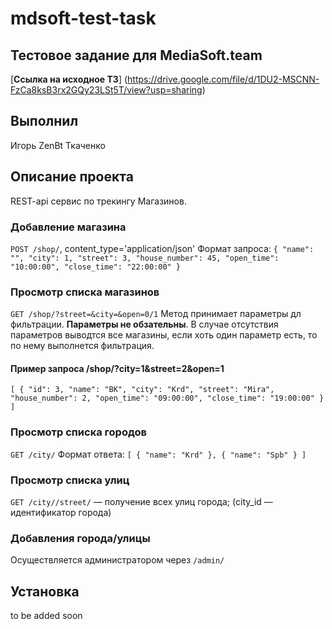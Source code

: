 # mdsoft-test-task
## Тестовое задание для MediaSoft.team
[**Ссылка на исходное ТЗ**] (https://drive.google.com/file/d/1DU2-MSCNN-FzCa8ksB3rx2GQy23LSt5T/view?usp=sharing)
## Выполнил
Игорь ZenBt Ткаченко
## Описание проекта
REST-api сервис по трекингу Магазинов.
### Добавление магазина 
`POST /shop/`, content_type='application/json'
Формат запроса: 
`{
    "name": "",
    "city": 1,
    "street": 3,
    "house_number": 45,
    "open_time": "10:00:00",
    "close_time": "22:00:00"
}`
### Просмотр списка магазинов
`GET /shop/?street=&city=&open=0/1`
Метод принимает параметры дл фильтрации. **Параметры не обзательны**. В случае отсутствия параметров выводтся все магазины, если хоть один параметр есть, то по нему выполнется фильтрация.
#### Пример запроса /shop/?city=1&street=2&open=1
`
[
    {
        "id": 3,
        "name": "BK",
        "city": "Krd",
        "street": "Mira",
        "house_number": 2,
        "open_time": "09:00:00",
        "close_time": "19:00:00"
    }
]
`
### Просмотр списка городов
`GET /city/`
Формат ответа:
`
[
    {
        "name": "Krd"
    },
    {
        "name": "Spb"
    }
]
`
### Просмотр списка улиц
`GET /city//street/` — получение всех улиц города;
(city_id — идентификатор города)

### Добавления города/улицы
Осуществляется администратором через `/admin/`

## Установка
to be added soon

